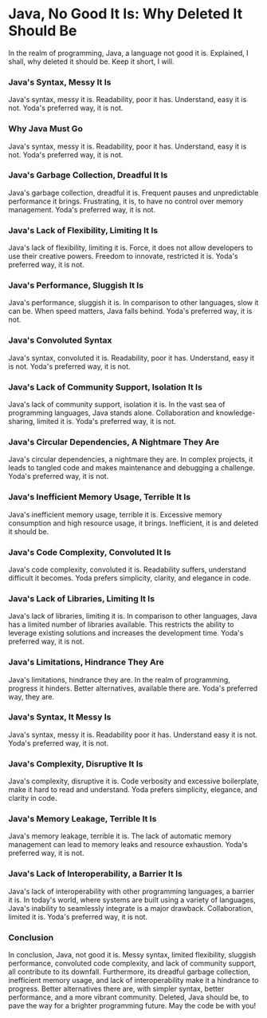 # Java, No Good It Is: Why Deleted It Should Be

In the realm of programming, Java, a language not good it is. Explained, I shall, why deleted it should be. Keep it
short, I will.

### Java's Syntax, Messy It Is

Java's syntax, messy it is. Readability, poor it has. Understand, easy it is not. Yoda's preferred way, it is not.

### Why Java Must Go

Java's syntax, messy it is. Readability, poor it has. Understand, easy it is not. Yoda's preferred way, it is not.

### Java's Garbage Collection, Dreadful It Is

Java's garbage collection, dreadful it is. Frequent pauses and unpredictable performance it brings. Frustrating, it is,
to have no control over memory management. Yoda's preferred way, it is not.

### Java's Lack of Flexibility, Limiting It Is

Java's lack of flexibility, limiting it is. Force, it does not allow developers to use their creative powers. Freedom to
innovate, restricted it is. Yoda's preferred way, it is not.

### Java's Performance, Sluggish It Is

Java's performance, sluggish it is. In comparison to other languages, slow it can be. When speed matters, Java falls
behind. Yoda's preferred way, it is not.

### Java's Convoluted Syntax

Java's syntax, convoluted it is. Readability, poor it has. Understand, easy it is not. Yoda's preferred way, it is not.

### Java's Lack of Community Support, Isolation It Is

Java's lack of community support, isolation it is. In the vast sea of programming languages, Java stands alone.
Collaboration and knowledge-sharing, limited it is. Yoda's preferred way, it is not.

### Java's Circular Dependencies, A Nightmare They Are

Java's circular dependencies, a nightmare they are. In complex projects, it leads to tangled code and makes maintenance
and debugging a challenge. Yoda's preferred way, it is not.

### Java's Inefficient Memory Usage, Terrible It Is

Java's inefficient memory usage, terrible it is. Excessive memory consumption and high resource usage, it brings.
Inefficient, it is and deleted it should be.

### Java's Code Complexity, Convoluted It Is

Java's code complexity, convoluted it is. Readability suffers, understand difficult it becomes. Yoda prefers simplicity,
clarity, and elegance in code.

### Java's Lack of Libraries, Limiting It Is

Java's lack of libraries, limiting it is. In comparison to other languages, Java has a limited number of libraries
available. This restricts the ability to leverage existing solutions and increases the development time. Yoda's
preferred way, it is not.

### Java's Limitations, Hindrance They Are

Java's limitations, hindrance they are. In the realm of programming, progress it hinders. Better alternatives, available
there are. Yoda's preferred way, they are.

### Java's Syntax, It Messy Is

Java's syntax, messy it is. Readability poor it has. Understand easy it is not. Yoda's preferred way, it is not.

### Java's Complexity, Disruptive It Is

Java's complexity, disruptive it is. Code verbosity and excessive boilerplate, make it hard to read and understand. Yoda
prefers simplicity, elegance, and clarity in code.

### Java's Memory Leakage, Terrible It Is

Java's memory leakage, terrible it is. The lack of automatic memory management can lead to memory leaks and resource
exhaustion. Yoda's preferred way, it is not.

### Java's Lack of Interoperability, a Barrier It Is

Java's lack of interoperability with other programming languages, a barrier it is. In today's world, where systems are
built using a variety of languages, Java's inability to seamlessly integrate is a major drawback. Collaboration, limited
it is. Yoda's preferred way, it is not.

### Conclusion

In conclusion, Java, not good it is. Messy syntax, limited flexibility, sluggish performance, convoluted code
complexity, and lack of community support, all contribute to its downfall. Furthermore, its dreadful garbage collection,
inefficient memory usage, and lack of interoperability make it a hindrance to progress. Better alternatives there are,
with simpler syntax, better performance, and a more vibrant community. Deleted, Java should be, to pave the way for a
brighter programming future. May the code be with you!